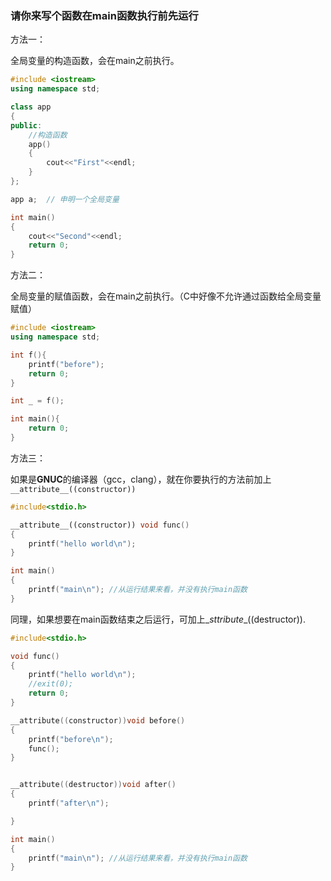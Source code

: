 ### 请你来写个函数在main函数执行前先运行

方法一：

全局变量的构造函数，会在main之前执行。


```c++
#include <iostream>
using namespace std;

class app
{
public:
    //构造函数
    app()
    {
        cout<<"First"<<endl;
    }
};

app a;  // 申明一个全局变量

int main()
{
    cout<<"Second"<<endl;
    return 0;
}
```

方法二：

全局变量的赋值函数，会在main之前执行。（C中好像不允许通过函数给全局变量赋值）


```c++
#include <iostream>
using namespace std;

int f(){
    printf("before");
    return 0;
}

int _ = f();

int main(){
    return 0;
}
```

方法三：

如果是**GNUC**的编译器（gcc，clang），就在你要执行的方法前加上 `__attribute__((constructor))`



```c++
#include<stdio.h>

__attribute__((constructor)) void func()
{
    printf("hello world\n");
}

int main()
{
    printf("main\n"); //从运行结果来看，并没有执行main函数
}
```


同理，如果想要在main函数结束之后运行，可加上\__sttribute__((destructor)).


```c++
#include<stdio.h>

void func()
{
    printf("hello world\n");
    //exit(0);
    return 0;
}

__attribute((constructor))void before()
{
    printf("before\n");
    func();
}


__attribute((destructor))void after()
{
    printf("after\n");

}

int main()
{
    printf("main\n"); //从运行结果来看，并没有执行main函数
}
```
